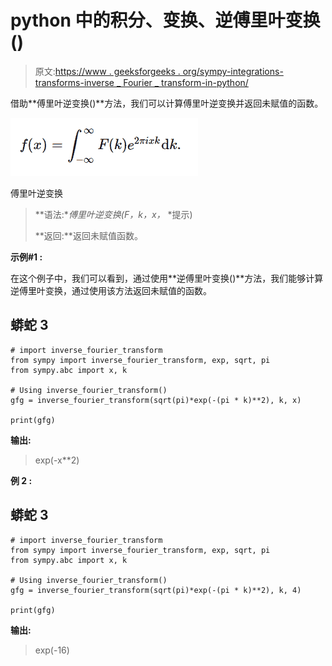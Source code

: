 # python 中的积分、变换、逆傅里叶变换()

> 原文:[https://www . geeksforgeeks . org/sympy-integrations-transforms-inverse _ Fourier _ transform-in-python/](https://www.geeksforgeeks.org/sympy-integrals-transforms-inverse_fourier_transform-in-python/)

借助**傅里叶逆变换()**方法，我们可以计算傅里叶逆变换并返回未赋值的函数。

![](img/01add6178d7592ab1a5d99c775a66f3f.png)

傅里叶逆变换

> **语法:**傅里叶逆变换(F，k，x，* *提示)
> 
> **返回:**返回未赋值函数。

**示例#1 :**

在这个例子中，我们可以看到，通过使用**逆傅里叶变换()**方法，我们能够计算逆傅里叶变换，通过使用该方法返回未赋值的函数。

## 蟒蛇 3

```
# import inverse_fourier_transform
from sympy import inverse_fourier_transform, exp, sqrt, pi
from sympy.abc import x, k

# Using inverse_fourier_transform()
gfg = inverse_fourier_transform(sqrt(pi)*exp(-(pi * k)**2), k, x)

print(gfg)
```

**输出:**

> exp(-x**2)

**例 2 :**

## 蟒蛇 3

```
# import inverse_fourier_transform
from sympy import inverse_fourier_transform, exp, sqrt, pi
from sympy.abc import x, k

# Using inverse_fourier_transform()
gfg = inverse_fourier_transform(sqrt(pi)*exp(-(pi * k)**2), k, 4)

print(gfg)
```

**输出:**

> exp(-16)